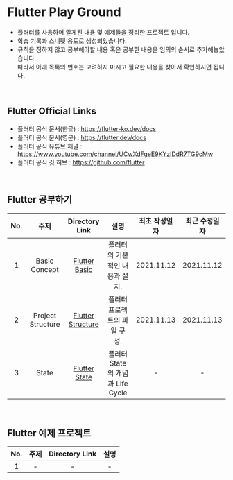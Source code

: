 # Flutter Play Ground

- 플러터를 사용하며 알게된 내용 및 예제들을 정리한 프로젝트 입니다.
- 학습 기록과 스니펫 용도로 생성되었습니다.
- 규칙을 정하지 않고 공부해야할 내용 혹은 공부한 내용을 임의의 순서로 추가해놓았습니다.<br>
  따라서 아래 목록의 번호는 고려하지 마시고 필요한 내용을 찾아서 확인하시면 됩니다.<br>

<br>

## Flutter Official Links

- 플러터 공식 문서(한글) : https://flutter-ko.dev/docs
- 플러터 공식 문서(영문) : https://flutter.dev/docs
- 플러터 공식 유튜브 채널 : https://www.youtube.com/channel/UCwXdFgeE9KYzlDdR7TG9cMw
- 플러터 공식 깃 허브 : https://github.com/flutter

<br>

## Flutter 공부하기

| No. |       주제        |                Directory Link                 |               설명               | 최초 작성일자 | 최근 수정일자 |
| :-: | :---------------: | :-------------------------------------------: | :------------------------------: | :-----------: | :-----------: |
|  1  |   Basic Concept   |     [Flutter Basic](./prac_flutter_basic)     |  플러터의 기본적인 내용과 설치.  |  2021.11.12   |  2021.11.12   |
|  2  | Project Structure | [Flutter Structure](./prac_flutter_structure) |   플러터 프로젝트의 파일 구성.   |  2021.11.13   |  2021.11.13   |
|  3  |       State       |               [Flutter State]()               | 플러터 State의 개념과 Life Cycle |       -       |       -       |

<br>

## Flutter 예제 프로젝트

| No. | 주제 | Directory Link | 설명 |
| :-: | :--: | :------------: | :--: |
|  1  |  -   |       -        |  -   |
